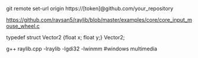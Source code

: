 git remote set-url origin https://[token]@github.com/your_repository  
  
https://github.com/raysan5/raylib/blob/master/examples/core/core_input_mouse_wheel.c
  
typedef struct Vector2 {float x; float y;} Vector2;  
   
g++ raylib.cpp -lraylib -lgdi32 -lwinmm #windows multimedia

